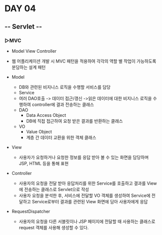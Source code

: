 # DAY 04

## -- Servlet --

### ▷MVC
 
- Model View Controller
- 웹 어플리케이션 개발 시 MVC 패턴을 적용하여 각각의 역할 별 작업이 가능하도록 분담하는 설계 패턴
- Model 
  - DB와 관련된 비지니스 로직을 수행할 서비스를 담당
  -  Service
    - 여러 DAO호출 -> 데이터 접근/갱신 ->읽은 데이터에 대한 비지니스 로직을 수행하여 controller에 결과 전송하는 클래스
  - DAO
    - Data Access Object
    - DB에 직접 접근하여 요청 받은 결과를 반환하는 클래스
  - VO
    - Value Object
    - 계층 간 데이터 교환을 위한 객체 클래스
- View
  - 사용자가 요청하거나 요청한 정보를 응답 받아 볼 수 있는 화면을 담당하며
    JSP, HTML 등을 통해 표현
- Controller
  - 사용자의 요청을 전달 받아 응답처리를 위한 Service를 호출하고 결과를
    View에 전송하는 클래스로 Servlet으로 작성
  - 사용자 요청을 분석한 후, 서비스에 전달할 VO 객체를 생성하여 Service에 전달하고 Service로부터 결과를 관련된 View 화면에 담아 사용자에게 응답

- RequestDispatcher
  - 사용자의 요청을 다른 서블릿이나 JSP 페이지에 전달할 때 사용하는 클래스로
    request 객체를 사용해 생성할 수 있다.
